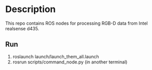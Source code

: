 # Description
This repo contains ROS nodes for processing RGB-D data from Intel realsense d435.

## Run 
1. roslaunch launch/launch_them_all.launch
2. rosrun scripts/command_node.py (in another terminal)
